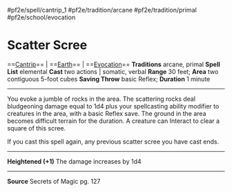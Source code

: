 #pf2e/spell/cantrip_1 #pf2e/tradition/arcane #pf2e/tradition/primal #pf2e/school/evocation
# Scatter Scree
==[Cantrip](../../../Traits/Cantrip.md)== | ==[Earth](../../../Traits/Earth.md)== | ==[Evocation](../../../Traits/Evocation.md)==
**Traditions** arcane, primal
**Spell List** elemental
**Cast** two actions | somatic, verbal
**Range** 30 feet; **Area** two contiguous 5-foot cubes
**Saving Throw** basic Reflex; **Duration** 1 minute

---
You evoke a jumble of rocks in the area. The scattering rocks deal bludgeoning damage equal to 1d4 plus your spellcasting ability modifier to creatures in the area, with a basic Reflex save. The ground in the area becomes difficult terrain for the duration. A creature can Interact to clear a square of this scree.

If you cast this spell again, any previous scatter scree you have cast ends.

---
**Heightened (+1)** The damage increases by 1d4

---
**Source** Secrets of Magic pg. 127